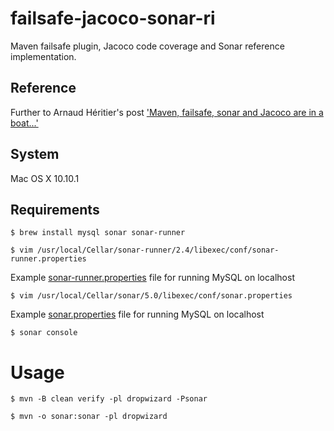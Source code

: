 # failsafe-jacoco-sonar-ri
Maven failsafe plugin, Jacoco code coverage and Sonar reference implementation.

## Reference 
Further to Arnaud Héritier's post ['Maven, failsafe, sonar and Jacoco are in a boat...'](http://www.aheritier.net/maven-failsafe-sonar-and-jacoco-are-in-a-boat/)

## System
Mac OS X 10.10.1

## Requirements

```$ brew install mysql sonar sonar-runner```

```$ vim /usr/local/Cellar/sonar-runner/2.4/libexec/conf/sonar-runner.properties```

Example [sonar-runner.properties](https://gist.github.com/aeells/96ede82d2b429a7a5d05#file-sonar-runner-properties) file for running MySQL on localhost 

```$ vim /usr/local/Cellar/sonar/5.0/libexec/conf/sonar.properties```

Example [sonar.properties](https://gist.github.com/aeells/6e0c3d3dab551cd20e1a#file-sonar-properties) file for running MySQL on localhost 

```$ sonar console```

# Usage

```$ mvn -B clean verify -pl dropwizard -Psonar```

```$ mvn -o sonar:sonar -pl dropwizard```

